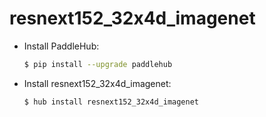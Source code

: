# resnext152_32x4d_imagenet
* Install PaddleHub: 

    ```bash
    $ pip install --upgrade paddlehub
    ```

* Install resnext152_32x4d_imagenet: 

    ```bash
    $ hub install resnext152_32x4d_imagenet
    ```
